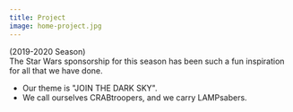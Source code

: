 ```yaml
---
title: Project
image: home-project.jpg
---
```


(2019-2020 Season)<br>
The Star Wars sponsorship for this season has been such a fun inspiration for all that we have done.
* Our theme is "JOIN THE DARK SKY".
* We call ourselves CRABtroopers, and we carry LAMPsabers.
